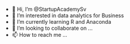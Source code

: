 - 👋 Hi, I’m @StartupAcademySv
- 👀 I’m interested in data analytics for Business
- 🌱 I’m currently learning R and Anaconda
- 💞️ I’m looking to collaborate on ...
- 📫 How to reach me ...

<!---
StartupAcademySv/StartupAcademySv is a ✨ special ✨ repository because its `README.md` (this file) appears on your GitHub profile.
You can click the Preview link to take a look at your changes.
--->
